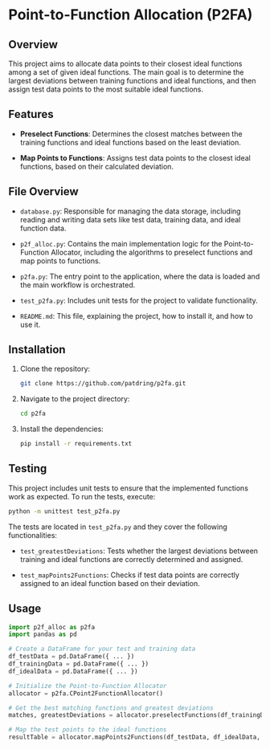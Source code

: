# Point-to-Function Allocation (P2FA)

## Overview

This project aims to allocate data points to their closest ideal functions among a set of given ideal functions. The main goal is to determine the largest deviations between training functions and ideal functions, and then assign test data points to the most suitable ideal functions.

## Features

- **Preselect Functions**: Determines the closest matches between the training functions and ideal functions based on the least deviation.
  
- **Map Points to Functions**: Assigns test data points to the closest ideal functions, based on their calculated deviation.

## File Overview

- `database.py`: Responsible for managing the data storage, including reading and writing data sets like test data, training data, and ideal function data.

- `p2f_alloc.py`: Contains the main implementation logic for the Point-to-Function Allocator, including the algorithms to preselect functions and map points to functions.

- `p2fa.py`: The entry point to the application, where the data is loaded and the main workflow is orchestrated.

- `test_p2fa.py`: Includes unit tests for the project to validate functionality.

- `README.md`: This file, explaining the project, how to install it, and how to use it.

## Installation

1. Clone the repository:
    ```sh
    git clone https://github.com/patdring/p2fa.git
    ```

2. Navigate to the project directory:
    ```sh
    cd p2fa
    ```

3. Install the dependencies:
    ```sh
    pip install -r requirements.txt
    ```

## Testing

This project includes unit tests to ensure that the implemented functions work as expected. To run the tests, execute:

```sh
python -m unittest test_p2fa.py
```

The tests are located in `test_p2fa.py` and they cover the following functionalities:

- `test_greatestDeviations`: Tests whether the largest deviations between training and ideal functions are correctly determined and assigned.
  
- `test_mapPoints2Functions`: Checks if test data points are correctly assigned to an ideal function based on their deviation.

## Usage

```python
import p2f_alloc as p2fa
import pandas as pd

# Create a DataFrame for your test and training data
df_testData = pd.DataFrame({ ... })
df_trainingData = pd.DataFrame({ ... })
df_idealData = pd.DataFrame({ ... })

# Initialize the Point-to-Function Allocator
allocator = p2fa.CPoint2FunctionAllocator()

# Get the best matching functions and greatest deviations
matches, greatestDeviations = allocator.preselectFunctions(df_trainingData, df_idealData)

# Map the test points to the ideal functions
resultTable = allocator.mapPoints2Functions(df_testData, df_idealData, matches, greatestDeviations)
```

